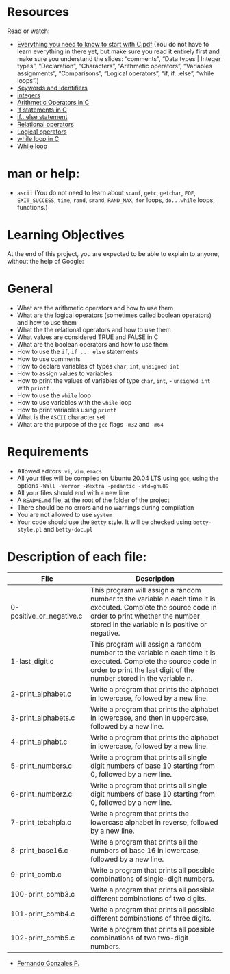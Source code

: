 # Resources
Read or watch:
- [Everything you need to know to start with C.pdf](https://holbertonintranet.s3.amazonaws.com/uploads/misc/2021/1/42507f7938ddf9b8963bc903bac7d75f88ca8881.pdf?X-Amz-Algorithm=AWS4-HMAC-SHA256&X-Amz-Credential=AKIARDDGGGOU5BHMTQX4%2F20220609%2Fus-east-1%2Fs3%2Faws4_request&X-Amz-Date=20220609T201640Z&X-Amz-Expires=86400&X-Amz-SignedHeaders=host&X-Amz-Signature=57db42127d7a807e5fbbcede3b9f66c65c8c57b7df56e505b52fce4992616b22) (You do not have to learn everything in there yet, but make sure you read it entirely first and make sure you understand the slides: “comments”, “Data types | Integer types”, “Declaration”, “Characters”, “Arithmetic operators”, “Variables assignments”, “Comparisons”, “Logical operators”, “if, if…else”, “while loops”.)
- [Keywords and identifiers](https://publications.gbdirect.co.uk//c_book/chapter2/keywords_and_identifiers.html)
- [integers](https://publications.gbdirect.co.uk//c_book/chapter2/integral_types.html)
- [Arithmetic Operators in C](https://www.tutorialspoint.com/cprogramming/c_arithmetic_operators.htm)
- [If statements in C](https://www.cprogramming.com/tutorial/c/lesson2.html)
- [if…else statement](https://www.tutorialspoint.com/cprogramming/if_else_statement_in_c.htm)
- [Relational operators](https://www.tutorialspoint.com/cprogramming/c_relational_operators.htm)
- [Logical operators](https://fresh2refresh.com/c-programming/c-operators-expressions/c-logical-operators/)
- [while loop in C](https://www.tutorialspoint.com/cprogramming/c_while_loop.htm)
- [While loop](https://www.youtube.com/watch?v=Ju1LYO9pkaI&ab_channel=Simplified)

# man or help:
- `ascii` (You do not need to learn about `scanf`, `getc`, `getchar`, `EOF`, `EXIT_SUCCESS`, `time`, `rand`, `srand`, `RAND_MAX`, `for` loops, `do...while` loops, functions.)

# Learning Objectives

At the end of this project, you are expected to be able to explain to anyone, without the help of Google:

# General
- What are the arithmetic operators and how to use them
- What are the logical operators (sometimes called boolean operators) and how to use them
- What the the relational operators and how to use them
- What values are considered TRUE and FALSE in C
- What are the boolean operators and how to use them
- How to use the `if`, `if ... else` statements
- How to use comments
- How to declare variables of types `char`, `int`, `unsigned int`
- How to assign values to variables
- How to print the values of variables of type `char`, `int`, - `unsigned int` with `printf`
- How to use the `while` loop
- How to use variables with the `while` loop
- How to print variables using `printf`
- What is the `ASCII` character set
- What are the purpose of the `gcc` flags `-m32` and `-m64`

# Requirements
- Allowed editors: `vi`, `vim`, `emacs`
- All your files will be compiled on Ubuntu 20.04 LTS using `gcc`, using the options `-Wall -Werror -Wextra -pedantic -std=gnu89`
- All your files should end with a new line
- A `README.md` file, at the root of the folder of the project
- There should be no errors and no warnings during compilation
- You are not allowed to use `system`
- Your code should use the `Betty` style. It will be checked using `betty-style.pl` and `betty-doc.pl`

# Description of each file:

| File | Description |
| ------ | ------ |
| 0-positive_or_negative.c | This program will assign a random number to the variable n each time it is executed. Complete the source code in order to print whether the number stored in the variable n is positive or negative. | 
| 1-last_digit.c | This program will assign a random number to the variable n each time it is executed. Complete the source code in order to print the last digit of the number stored in the variable n. |
| 2-print_alphabet.c | Write a program that prints the alphabet in lowercase, followed by a new line. |
| 3-print_alphabets.c | Write a program that prints the alphabet in lowercase, and then in uppercase, followed by a new line. |
| 4-print_alphabt.c | 	Write a program that prints the alphabet in lowercase, followed by a new line. |
| 5-print_numbers.c | Write a program that prints all single digit numbers of base 10 starting from 0, followed by a new line. |
| 6-print_numberz.c |Write a program that prints all single digit numbers of base 10 starting from 0, followed by a new line. |
| 7-print_tebahpla.c | Write a program that prints the lowercase alphabet in reverse, followed by a new line. |
| 8-print_base16.c | Write a program that prints all the numbers of base 16 in lowercase, followed by a new line.
| 9-print_comb.c | Write a program that prints all possible combinations of single-digit numbers. |
| 100-print_comb3.c | Write a program that prints all possible different combinations of two digits. |
| 101-print_comb4.c | Write a program that prints all possible different combinations of three digits.
| 102-print_comb5.c | Write a program that prints all possible combinations of two two-digit numbers. | 

 - [Fernando Gonzales P.](https://twitter.com/gpradinett) 
